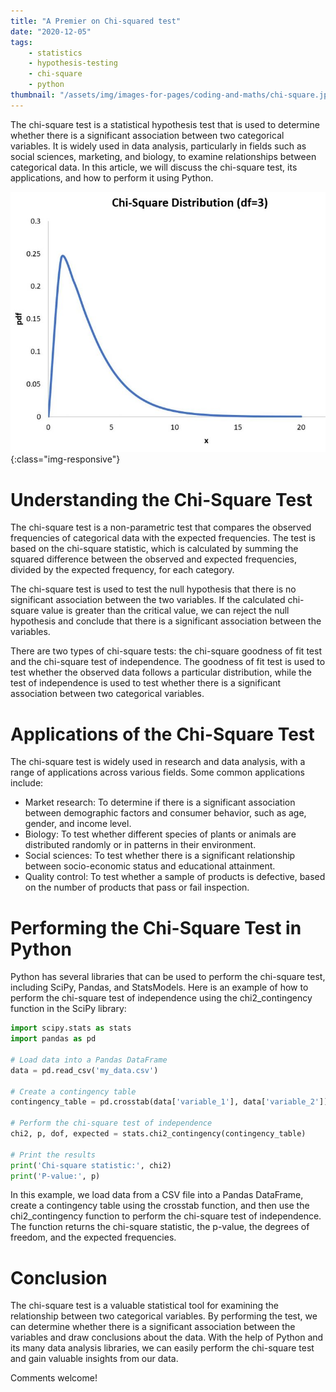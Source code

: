 ```yaml
---
title: "A Premier on Chi-squared test"
date: "2020-12-05"
tags:
    - statistics
    - hypothesis-testing
    - chi-square
    - python
thumbnail: "/assets/img/images-for-pages/coding-and-maths/chi-square.jpg"
---
```

The chi-square test is a statistical hypothesis test that is used to determine whether there is a significant association between two categorical variables. It is widely used in data analysis, particularly in fields such as social sciences, marketing, and biology, to examine relationships between categorical data. In this article, we will discuss the chi-square test, its applications, and how to perform it using Python.

![Chi-Square Distribution](/assets/img/images-for-pages/coding-and-maths/chi-square.jpg){:class="img-responsive"}

# Understanding the Chi-Square Test
The chi-square test is a non-parametric test that compares the observed frequencies of categorical data with the expected frequencies. The test is based on the chi-square statistic, which is calculated by summing the squared difference between the observed and expected frequencies, divided by the expected frequency, for each category.

The chi-square test is used to test the null hypothesis that there is no significant association between the two variables. If the calculated chi-square value is greater than the critical value, we can reject the null hypothesis and conclude that there is a significant association between the variables.

There are two types of chi-square tests: the chi-square goodness of fit test and the chi-square test of independence. The goodness of fit test is used to test whether the observed data follows a particular distribution, while the test of independence is used to test whether there is a significant association between two categorical variables.

# Applications of the Chi-Square Test
The chi-square test is widely used in research and data analysis, with a range of applications across various fields. Some common applications include:
- Market research: To determine if there is a significant association between demographic factors and consumer behavior, such as age, gender, and income level.
- Biology: To test whether different species of plants or animals are distributed randomly or in patterns in their environment.
- Social sciences: To test whether there is a significant relationship between socio-economic status and educational attainment.
- Quality control: To test whether a sample of products is defective, based on the number of products that pass or fail inspection.

# Performing the Chi-Square Test in Python
Python has several libraries that can be used to perform the chi-square test, including SciPy, Pandas, and StatsModels. Here is an example of how to perform the chi-square test of independence using the chi2_contingency function in the SciPy library:

```python
import scipy.stats as stats
import pandas as pd

# Load data into a Pandas DataFrame
data = pd.read_csv('my_data.csv')

# Create a contingency table
contingency_table = pd.crosstab(data['variable_1'], data['variable_2'])

# Perform the chi-square test of independence
chi2, p, dof, expected = stats.chi2_contingency(contingency_table)

# Print the results
print('Chi-square statistic:', chi2)
print('P-value:', p)
```

In this example, we load data from a CSV file into a Pandas DataFrame, create a contingency table using the crosstab function, and then use the chi2_contingency function to perform the chi-square test of independence. The function returns the chi-square statistic, the p-value, the degrees of freedom, and the expected frequencies.

# Conclusion
The chi-square test is a valuable statistical tool for examining the relationship between two categorical variables. By performing the test, we can determine whether there is a significant association between the variables and draw conclusions about the data. With the help of Python and its many data analysis libraries, we can easily perform the chi-square test and gain valuable insights from our data.

Comments welcome!